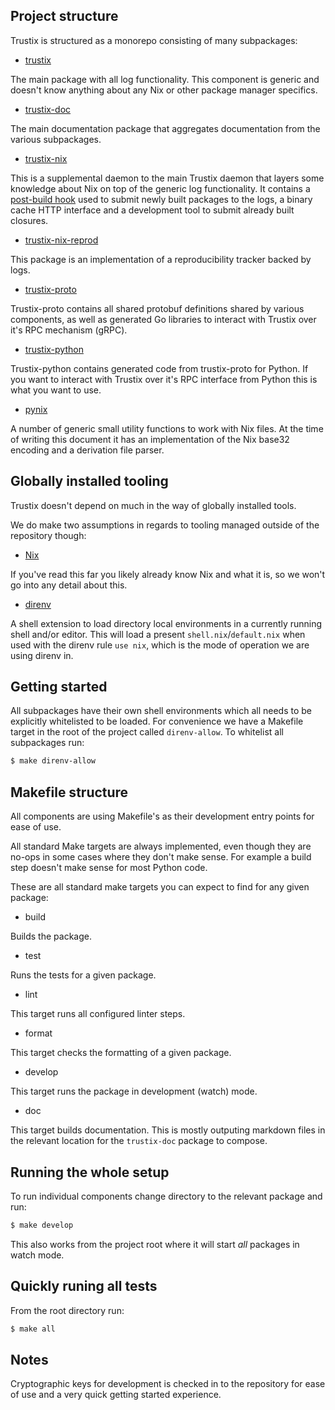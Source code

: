 ## Project structure

Trustix is structured as a monorepo consisting of many subpackages:

- [trustix](https://github.com/nix-community/trustix/blob/master/packages/trustix)

The main package with all log functionality.
This component is generic and doesn't know anything about any Nix or other package manager specifics.

- [trustix-doc](https://github.com/nix-community/trustix/blob/master/packages/trustix-doc)

The main documentation package that aggregates documentation from the various subpackages.

- [trustix-nix](https://github.com/nix-community/trustix/blob/master/packages/trustix-nix)

This is a supplemental daemon to the main Trustix daemon that layers some knowledge about Nix on top of the generic log functionality.
It contains a [post-build hook](https://www.tweag.io/blog/2019-11-21-untrusted-ci/) used to submit newly built packages to the logs, a binary cache HTTP interface and a development tool to submit already built closures.

- [trustix-nix-reprod](https://github.com/nix-community/trustix/blob/master/packages/trustix-nix-reprod)

This package is an implementation of a reproducibility tracker backed by logs.

- [trustix-proto](https://github.com/nix-community/trustix/blob/master/packages/trustix-proto)

Trustix-proto contains all shared protobuf definitions shared by various components, as well as generated Go libraries to interact with Trustix over it's RPC mechanism (gRPC).

- [trustix-python](https://github.com/nix-community/trustix/blob/master/packages/trustix-python)

Trustix-python contains generated code from trustix-proto for Python.
If you want to interact with Trustix over it's RPC interface from Python this is what you want to use.

- [pynix](https://github.com/nix-community/trustix/blob/master/packages/pynix)

A number of generic small utility functions to work with Nix files.
At the time of writing this document it has an implementation of the Nix base32 encoding and a derivation file parser.

## Globally installed tooling

Trustix doesn't depend on much in the way of globally installed tools.

We do make two assumptions in regards to tooling managed outside of the repository though:

- [Nix](https://nixos.org)

If you've read this far you likely already know Nix and what it is, so we won't go into any detail about this.

- [direnv](https://direnv.net)

A shell extension to load directory local environments in a currently running shell and/or editor.
This will load a present `shell.nix`/`default.nix` when used with the direnv rule `use nix`, which is the mode of operation we are using direnv in.

## Getting started

All subpackages have their own shell environments which all needs to be explicitly whitelisted to be loaded.
For convenience we have a Makefile target in the root of the project called `direnv-allow`.
To whitelist all subpackages run:
``` sh
$ make direnv-allow
```

## Makefile structure

All components are using Makefile's as their development entry points for ease of use.

All standard Make targets are always implemented, even though they are no-ops in some cases where they don't make sense.
For example a build step doesn't make sense for most Python code.

These are all standard make targets you can expect to find for any given package:

- build

Builds the package.

- test

Runs the tests for a given package.

- lint

This target runs all configured linter steps.

- format

This target checks the formatting of a given package.

- develop

This target runs the package in development (watch) mode.

- doc

This target builds documentation.
This is mostly outputing markdown files in the relevant location for the `trustix-doc` package to compose.

## Running the whole setup

To run individual components change directory to the relevant package and run:
``` sh
$ make develop
```

This also works from the project root where it will start _all_ packages in watch mode.

## Quickly runing all tests

From the root directory run:
``` sh
$ make all
```

## Notes

Cryptographic keys for development is checked in to the repository for ease of use and a very quick getting started experience.
